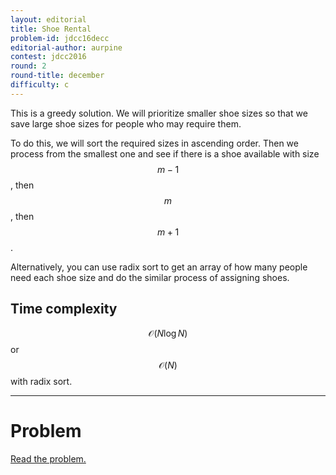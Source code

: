 ```yaml
---
layout: editorial
title: Shoe Rental
problem-id: jdcc16decc
editorial-author: aurpine
contest: jdcc2016
round: 2
round-title: december
difficulty: c
---
```


This is a greedy solution. We will prioritize smaller shoe sizes so that we save large shoe sizes for people who may require them.

To do this, we will sort the required sizes in ascending order. Then we process from the smallest one and see if there is a shoe available with size $$m − 1$$, then $$m$$, then $$m + 1$$.

Alternatively, you can use radix sort to get an array of how many people need each shoe size and do the similar process of assigning shoes.

## Time complexity
$$\mathcal{O}(N \log N)$$ or $$\mathcal{O}(N)$$ with radix sort.

---

# Problem
[Read the problem.](/cpt-problems/jdcc/2016/december/c)